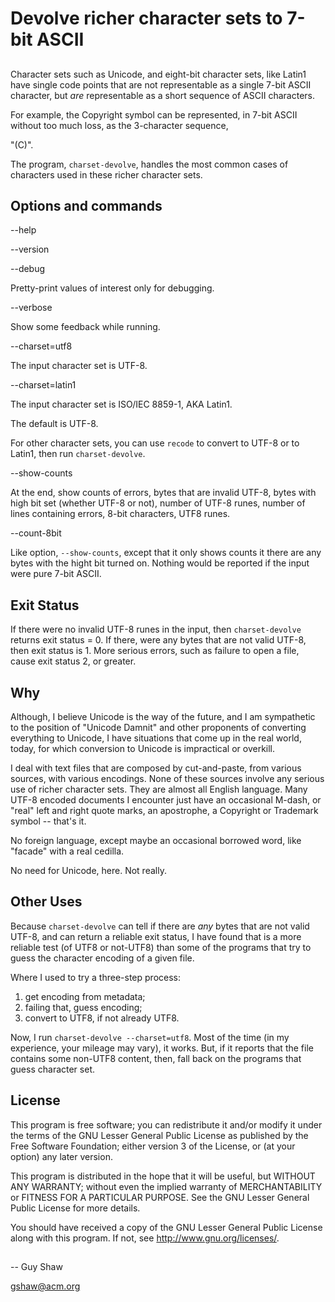 # Devolve richer character sets to 7-bit ASCII

## 

Character sets such as Unicode, and eight-bit character sets,
like Latin1 have single code points that are not representable
as a single 7-bit ASCII character, but _are_ representable as a
short sequence of ASCII characters.

For example, the Copyright symbol can be represented,
in 7-bit ASCII without too much loss, as the 3-character sequence,

   "(C)".

The program, `charset-devolve`, handles the most common cases
of characters used in these richer character sets.


## Options and commands

--help

--version

--debug

Pretty-print values of interest only for debugging.

--verbose

Show some feedback while running.

--charset=utf8

The input character set is UTF-8.

--charset=latin1

The input character set is ISO/IEC 8859-1, AKA Latin1.

The default is UTF-8.

For other character sets, you can use `recode`
to convert to UTF-8 or to Latin1, then run `charset-devolve`.

--show-counts

At the end, show counts of errors, bytes that are invalid UTF-8,
bytes with high bit set (whether UTF-8 or not), number of UTF-8 runes,
number of lines containing errors, 8-bit characters, UTF8 runes.

--count-8bit

Like option, `--show-counts`, except that it only shows counts
it there are any bytes with the hight bit turned on.
Nothing would be reported if the input were pure 7-bit ASCII.

## Exit Status

If there were no invalid UTF-8 runes in the input,
then `charset-devolve` returns exit status = 0.
If there, were any bytes that are not valid UTF-8,
then exit status is 1.  More serious errors,
such as failure to open a file, cause exit status 2, or greater.


## Why

Although, I believe Unicode is the way of the future,
and I am sympathetic to the position of "Unicode Damnit"
and other proponents of converting everything to Unicode,
I have situations that come up in the real world, today,
for which conversion to Unicode is impractical or overkill.

I deal with text files that are composed by cut-and-paste,
from various sources, with various encodings.  None of these
sources involve any serious use of richer character sets.
They are almost all English language.  Many UTF-8 encoded
documents I encounter just have an occasional M-dash, or "real"
left and right quote marks, an apostrophe,
a Copyright or Trademark symbol -- that's it.

No foreign language, except maybe an occasional borrowed
word, like "facade" with a real cedilla.

No need for Unicode, here.  Not really.

## Other Uses

Because `charset-devolve` can tell if there are _any_
bytes that are not valid UTF-8, and can return a reliable
exit status, I have found that is a more reliable test
(of UTF8 or not-UTF8) than some of the programs
that try to guess the character encoding of a given file.

Where I used to try a three-step process:

  1. get encoding from metadata;
  2. failing that, guess encoding;
  3. convert to UTF8, if not already UTF8.

Now, I run `charset-devolve --charset=utf8`.
Most of the time (in my experience, your mileage may vary),
it works.  But, if it reports that the file contains some
non-UTF8 content, then, fall back on the programs that guess
character set.

## License

This program is free software; you can redistribute it and/or modify
it under the terms of the GNU Lesser General Public License as
published by the Free Software Foundation; either version 3 of the
License, or (at your option) any later version.

This program is distributed in the hope that it will be useful,
but WITHOUT ANY WARRANTY; without even the implied warranty of
MERCHANTABILITY or FITNESS FOR A PARTICULAR PURPOSE.  See the GNU
Lesser General Public License for more details.

You should have received a copy of the GNU Lesser General Public License
along with this program.  If not, see <http://www.gnu.org/licenses/>.

##

-- Guy Shaw

   gshaw@acm.org

